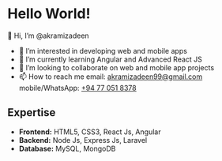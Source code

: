 <h1>Hello World!</h1>
<p>👋 Hi, I’m @akramizadeen</p>
<ul>
  <li>👀 I’m interested in developing web and mobile apps</li>
  <li>🌱 I’m currently learning Angular and Advanced React JS</li>
  <li>💞️ I’m looking to collaborate on web and mobile app projects</li>
  <li>📫 How to reach me email: <a href="mailto:akramizadeen99@gmail.com" target="_blank">akramizadeen99@gmail.com</a> mobile/WhatsApp: <a href="https://wa.me/+94770518378">+94 77 051 8378</a></li>
</ul>

<h2>Expertise</h2>
<ul>
  <li><b>Frontend:</b> HTML5, CSS3, React Js, Angular</li>
  <li><b>Backend:</b> Node Js, Express Js, Laravel</li>
  <li><b>Database:</b> MySQL, MongoDB</li>
</ul>

<!---
akramizadeen/akramizadeen is a ✨ special ✨ repository because its `README.md` (this file) appears on your GitHub profile.
You can click the Preview link to take a look at your changes.
--->
